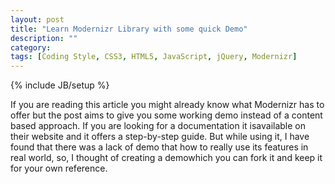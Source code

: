 ```yaml
---
layout: post
title: "Learn Modernizr Library with some quick Demo"
description: ""
category: 
tags: [Coding Style, CSS3, HTML5, JavaScript, jQuery, Modernizr]
---
```

{% include JB/setup %}

If you are reading this article you might already know what Modernizr has to offer but the post aims to give you some working demo instead of a content based approach. If you are looking for a documentation it isavailable on their website and it offers a step-by-step guide. But while using it, I have found that there was a lack of demo that how to really use its features in real world, so, I thought of creating a demowhich you can fork it and keep it for your own reference.